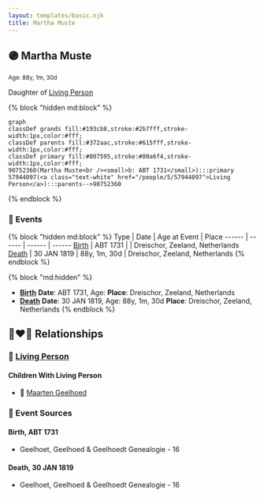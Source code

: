```yaml
---
layout: templates/basic.njk
title: Martha Muste
---
```

## 🟣 Martha Muste
<small>Age: 88y, 1m, 30d</small>

Daughter of [Living Person](/people/5/57944097)

{% block "hidden md:block" %}
```mermaid
graph
classDef grands fill:#193cb8,stroke:#2b7fff,stroke-width:1px,color:#fff;
classDef parents fill:#372aac,stroke:#615fff,stroke-width:1px,color:#fff;
classDef primary fill:#007595,stroke:#00a6f4,stroke-width:1px,color:#fff;
90752360(Martha Muste<br /><small>b: ABT 1731</small>):::primary
57944097(<a class="text-white" href="/people/5/57944097">Living Person</a>):::parents-->90752360
```
{% endblock %}

### 📆 Events

{% block "hidden md:block" %}
Type | Date | Age at Event | Place
------ | ------ | ------ | ------
[Birth](#event-event-3) | ABT 1731 |  | Dreischor, Zeeland, Netherlands
[Death](#event-event-4) | 30 JAN 1819 | 88y, 1m, 30d | Dreischor, Zeeland, Netherlands
{% endblock %}

{% block "md:hidden" %}
- **[Birth](#event-event-3)**
**Date**: ABT 1731, Age:
**Place**: Dreischor, Zeeland, Netherlands
- **[Death](#event-event-4)**
**Date**: 30 JAN 1819, Age: 88y, 1m, 30d
**Place**: Dreischor, Zeeland, Netherlands
{% endblock %}

## 👩‍❤️‍👨 Relationships

### 🔵 [Living Person](/people/2/25458048)

#### Children With Living Person
* 🔵 [Maarten Geelhoed](/people/3/33889936)
### 📰 Event Sources

#### <a id="event-event-3"></a> Birth, ABT 1731
* Geelhoet, Geelhoed & Geelhoedt Genealogie  - 16

#### <a id="event-event-4"></a> Death, 30 JAN 1819
* Geelhoet, Geelhoed & Geelhoedt Genealogie  - 16